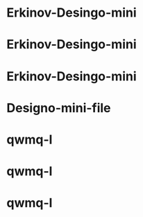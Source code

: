 # Erkinov-Desingo-mini
# Erkinov-Desingo-mini
# Erkinov-Desingo-mini
# Designo-mini-file
# qwmq-l
# qwmq-l
# qwmq-l
